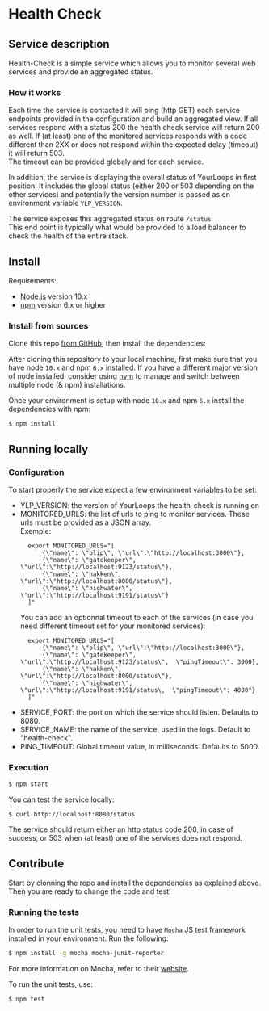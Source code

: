 # Health Check
## Service description
Health-Check is a simple service which allows you to monitor several web services and provide an aggregated status.  

### How it works
Each time the service is contacted it will ping (http GET) each service endpoints provided in the configuration and build an aggregated view. 
If all services respond with a status 200 the health check service will return 200 as well. 
If (at least) one of the monitored services responds with a code different than 2XX or does not respond within the expected delay (timeout) it will return 503.   
The timeout can be provided globaly and for each service.

In addition, the service is displaying the overall status of YourLoops in first position. It includes the global status (either 200 or 503 depending on the other services) and potentially the version number is passed as en environment variable `YLP_VERSION`.

The service exposes this aggregated status on route `/status`  
This end point is typically what would be provided to a load balancer to check the health of the entire stack.


## Install
Requirements:

- [Node.js](http://nodejs.org/ 'Node.js') version 10.x
- [npm](https://www.npmjs.com/ 'npm') version 6.x or higher

### Install from sources
Clone this repo [from GitHub](https://github.com/mdblp/health-check 'GitHub: health-check'), then install the dependencies:

After cloning this repository to your local machine, first make sure that you have node `10.x` and npm `6.x` installed. If you have a different major version of node installed, consider using [nvm](https://github.com/creationix/nvm 'GitHub: Node Version Manager') to manage and switch between multiple node (& npm) installations. 

Once your environment is setup with node `10.x` and npm `6.x` install the dependencies with npm:

```bash
$ npm install
```

## Running locally
### Configuration
To start properly the service expect a few environment variables to be set:
* YLP_VERSION: the version of YourLoops the health-check is running on
* MONITORED_URLS: the list of urls to ping to monitor services. These urls must be provided as a JSON array.  
  Exemple: 
  ```
    export MONITORED_URLS="[
        {\"name\": \"blip\", \"url\":\"http://localhost:3000\"},
        {\"name\": \"gatekeeper\", \"url\":\"http://localhost:9123/status\"},
        {\"name\": \"hakken\", \"url\":\"http://localhost:8000/status\"},
        {\"name\": \"highwater\", \"url\":\"http://localhost:9191/status\"}
    ]"
  ```
  You can add an optionnal timeout to each of the services (in case you need different timeout set for your monitored services):  
  ```
    export MONITORED_URLS="[
        {\"name\": \"blip\", \"url\":\"http://localhost:3000\"},
        {\"name\": \"gatekeeper\", \"url\":\"http://localhost:9123/status\",  \"pingTimeout\": 3000},
        {\"name\": \"hakken\", \"url\":\"http://localhost:8000/status\"},
        {\"name\": \"highwater\", \"url\":\"http://localhost:9191/status\,  \"pingTimeout\": 4000"}
    ]"
  ```
* SERVICE_PORT: the port on which the service should listen. Defaults to 8080.
* SERVICE_NAME: the name of the service, used in the logs. Default to "health-check".  
* PING_TIMEOUT: Global timeout value, in milliseconds. Defaults to 5000.

### Execution
```bash
$ npm start
```

You can test the service locally: 
```
$ curl http://localhost:8080/status
```
The service should return either an http status code 200, in case of success, or 503 when (at least) one of the services does not respond.  

## Contribute
Start by clonning the repo and install the dependencies as explained above. Then you are ready to change the code and test!  

### Running the tests
In order to run the unit tests, you need to have `Mocha` JS test framework installed in your environment. Run the following:
```bash
$ npm install -g mocha mocha-junit-reporter
```
For more information on Mocha, refer to their [website](https://mochajs.org/).

To run the unit tests, use:

```bash
$ npm test
```

